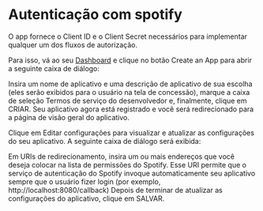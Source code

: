 

# Autenticação com spotify

O app fornece o Client ID e o Client Secret necessários para implementar qualquer um dos fluxos de autorização.

Para isso, vá ao seu [Dashboard](https://developer.spotify.com/dashboard) e clique no botão Create an App para abrir a seguinte caixa de diálogo:


Insira um nome de aplicativo e uma descrição de aplicativo de sua escolha (eles serão exibidos para o usuário na tela de concessão), marque a caixa de seleção Termos de serviço do desenvolvedor e, finalmente, clique em CRIAR. Seu aplicativo agora está registrado e você será redirecionado para a página de visão geral do aplicativo.

Clique em Editar configurações para visualizar e atualizar as configurações do seu aplicativo. A seguinte caixa de diálogo será exibida:

Em URIs de redirecionamento, insira um ou mais endereços que você deseja colocar na lista de permissões do Spotify. Esse URI permite que o serviço de autenticação do Spotify invoque automaticamente seu aplicativo sempre que o usuário fizer login (por exemplo, http://localhost:8080/callback)
Depois de terminar de atualizar as configurações do aplicativo, clique em SALVAR.
